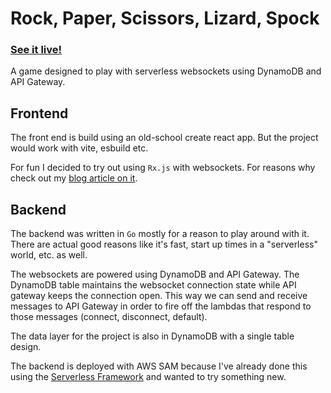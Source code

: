 # Rock, Paper, Scissors, Lizard, Spock

### [See it live!](https://rpsls.sustare.com)

A game designed to play with serverless websockets using DynamoDB and API Gateway.

## Frontend

The front end is build using an old-school create react app. But the project would work with vite, esbuild etc.

For fun I decided to try out using `Rx.js` with websockets. For reasons why check out my [blog article on it](https://tyler.sustare.dev/articles/reactive-react-with-websockets-and-rxjs).

## Backend

The backend was written in `Go` mostly for a reason to play around with it. There are actual good reasons like it's fast, start up times in a "serverless" world, etc. as well.

The websockets are powered using DynamoDB and API Gateway. The DynamoDB table maintains the websocket connection state while API gateway keeps the connection open. This way we can send and receive messages to API Gateway in order to fire off the lambdas that respond to those messages (connect, disconnect, default).

The data layer for the project is also in DynamoDB with a single table design.

The backend is deployed with AWS SAM because I've already done this using the [Serverless Framework](https://serverless.com) and wanted to try something new.
